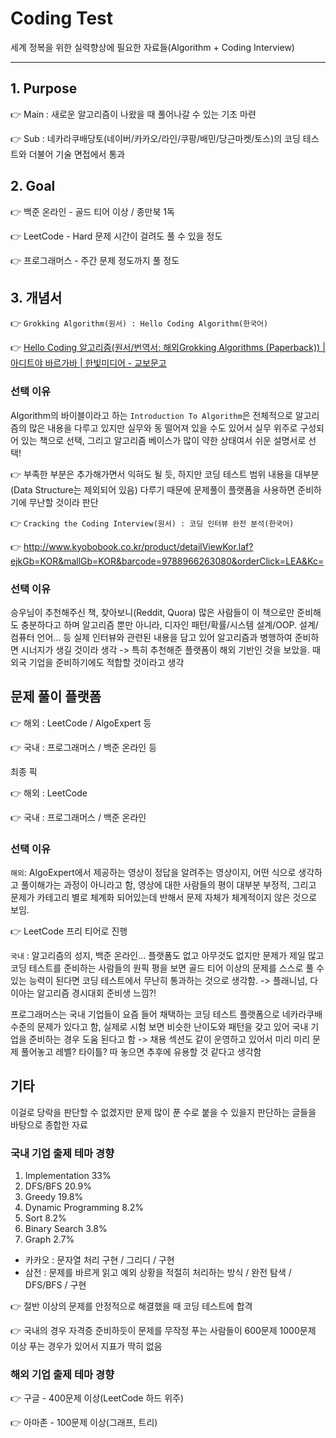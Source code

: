 # Coding Test
세계 정복을 위한 실력향상에 필요한 자료들(Algorithm + Coding Interview)

---

## 1. Purpose

👉 Main : 새로운 알고리즘이 나왔을 때 풀어나갈 수 있는 기초 마련

👉 Sub : 네카라쿠배당토(네이버/카카오/라인/쿠팡/배민/당근마켓/토스)의 코딩 테스트와 더불어 기술 면접에서 통과

## 2. Goal

👉 백준 온라인 - 골드 티어 이상 / 종만북 1독

👉 LeetCode - Hard 문제 시간이 걸려도 풀 수 있을 정도

👉 프로그래머스 - 주간 문제 정도까지 풀 정도

## 3. 개념서

👉 `Grokking Algorithm(원서) : Hello Coding Algorithm(한국어)`

👉 [Hello Coding 알고리즘(원서/번역서: 해외Grokking Algorithms (Paperback)) | 아디트야 바르가바 | 한빛미디어 - 교보문고](http://www.kyobobook.co.kr/product/detailViewKor.laf?ejkGb=KOR&mallGb=KOR&barcode=9788968483547&orderClick=LEA&Kc=)

### 선택 이유 
 Algorithm의 바이블이라고 하는 `Introduction To Algorithm`은 전체적으로 알고리즘의 많은 내용을 다루고 있지만 실무와 동 떨어져 있을 수도 있어서 실무 위주로 구성되어 있는 책으로 선택, 그리고 알고리즘 베이스가 많이 약한 상태여서 쉬운 설명서로 선택!
 
👉  부족한 부분은 추가해가면서 익혀도 될 듯, 하지만 코딩 테스트 범위 내용을 대부분(Data Structure는 제외되어 있음) 다루기 때문에 문제풀이 플랫폼을 사용하면 준비하기에 무난할 것이라 판단

👉  `Cracking the Coding Interview(원서) : 코딩 인터뷰 완전 분석(한국어)`

👉  http://www.kyobobook.co.kr/product/detailViewKor.laf?ejkGb=KOR&mallGb=KOR&barcode=9788966263080&orderClick=LEA&Kc=

### 선택 이유
 승우님이 추천해주신 책, 찾아보니(Reddit, Quora) 많은 사람들이 이 책으로만 준비해도 충분하다고 하며 알고리즘 뿐만 아니라, 디자인 패턴/확률/시스템 설계/OOP. 설계/컴퓨터 언어… 등 실제 인터뷰와 관련된 내용을 담고 있어 알고리즘과 병행하여 준비하면 시너지가 생길 것이라 생각 -> 특히 추천해준 플랫폼이 해외 기반인 것을 보았을. 때 외국 기업을 준비하기에도 적합할 것이라고 생각

## 문제 풀이 플랫폼

👉  해외 : LeetCode / AlgoExpert 등

👉  국내 : 프로그래머스 / 백준 온라인 등

최종 픽

👉  해외 : LeetCode

👉  국내 : 프로그래머스 / 백준 온라인

### 선택 이유
`해외`:
 AlgoExpert에서 제공하는 영상이 정답을 알려주는 영상이지, 어떤 식으로 생각하고 풀이해가는 과정이 아니라고 함, 영상에 대한 사람들의 평이 대부분 부정적, 그리고 문제가 카테고리 별로 체계화 되어있는데 반해서 문제 자체가 체계적이지 않은 것으로 보임. 
 
👉 LeetCode 프리 티어로 진행

`국내` : 
알고리즘의 성지, 백준 온라인… 플랫폼도 없고 아무것도 없지만 문제가 제일 많고 코딩 테스트를 준비하는 사람들의 원픽
평을 보면 골드 티어 이상의 문제를 스스로 풀 수 있는 능력이 된다면 코딩 테스트에서 무난히 통과하는 것으로 생각함. -> 플래니넘, 다이아는 알고리즘 경시대회 준비생 느낌?!

프로그래머스는 국내 기업들이 요즘 들어 채택하는 코딩 테스트 플랫폼으로 네카라쿠배 수준의 문제가 있다고 함, 실제로 시험 보면 비슷한 난이도와 패턴을 갖고 있어 국내 기업을 준비하는 경우 도움 된다고 함 -> 채용 섹션도 같이 운영하고 있어서 미리 미리 문제 풀어놓고 레벨? 타이틀? 따 놓으면 추후에 유용할 것 같다고 생각함

## 기타
이걸로 당락을 판단할 수 없겠지만 문제 많이 푼 수로 붙을 수 있을지 판단하는 글들을 바탕으로 종합한 자료

### 국내 기업 출제 테마 경향
1. Implementation 33%
2. DFS/BFS 20.9%
3. Greedy 19.8%
4. Dynamic Programming 8.2%
5. Sort 8.2%
6. Binary Search 3.8%
7. Graph 2.7%

- 카카오 : 문자열 처리 구현 / 그리디 / 구현
- 삼전 : 문제를 바르게 읽고 예외 상황을 적절히 처리하는 방식 / 완전 탐색 / DFS/BFS / 구현

👉 절반 이상의 문제를 안정적으로 해결했을 때 코딩 테스트에 합격

👉 국내의 경우 자격증 준비하듯이 문제를 무작정 푸는 사람들이 600문제 1000문제 이상 푸는 경우가 있어서 지표가 딱히 없음

### 해외 기업 출제 테마 경향

👉 구글 - 400문제 이상(LeetCode 하드 위주)

👉 아마존 - 100문제 이상(그래프, 트리)

